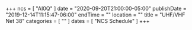 +++
ncs = [ "AI0Q" ]
date = "2020-09-20T21:00:00-05:00"
publishDate = "2019-12-14T11:15:47-06:00"
endTime = ""
location = ""
title = "UHF/VHF Net 38"
categories = [ "" ]
dates = [ "NCS Schedule" ]
+++

